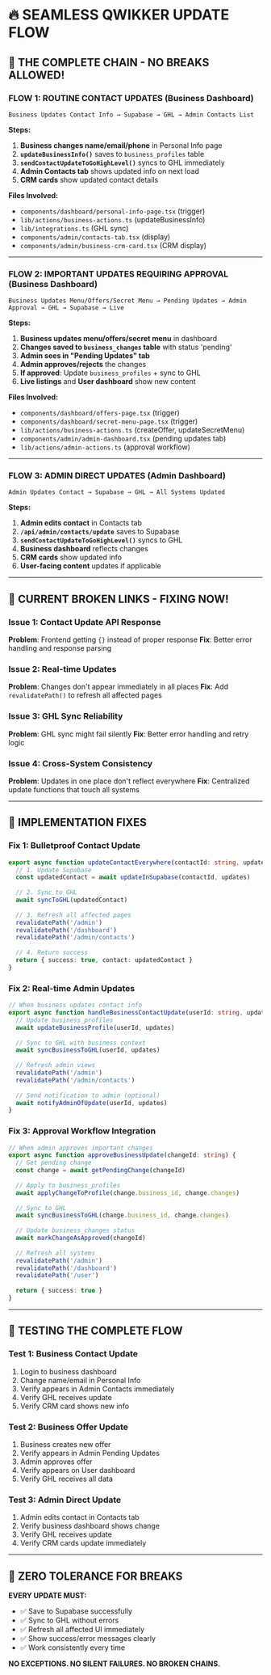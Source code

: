 # 🔥 SEAMLESS QWIKKER UPDATE FLOW

## 🎯 THE COMPLETE CHAIN - NO BREAKS ALLOWED!

### FLOW 1: ROUTINE CONTACT UPDATES (Business Dashboard)
```
Business Updates Contact Info → Supabase → GHL → Admin Contacts List
```

**Steps:**
1. **Business changes name/email/phone** in Personal Info page
2. **`updateBusinessInfo()`** saves to `business_profiles` table
3. **`sendContactUpdateToGoHighLevel()`** syncs to GHL immediately
4. **Admin Contacts tab** shows updated info on next load
5. **CRM cards** show updated contact details

**Files Involved:**
- `components/dashboard/personal-info-page.tsx` (trigger)
- `lib/actions/business-actions.ts` (updateBusinessInfo)
- `lib/integrations.ts` (GHL sync)
- `components/admin/contacts-tab.tsx` (display)
- `components/admin/business-crm-card.tsx` (CRM display)

---

### FLOW 2: IMPORTANT UPDATES REQUIRING APPROVAL (Business Dashboard)
```
Business Updates Menu/Offers/Secret Menu → Pending Updates → Admin Approval → GHL → Supabase → Live
```

**Steps:**
1. **Business updates menu/offers/secret menu** in dashboard
2. **Changes saved to `business_changes` table** with status 'pending'
3. **Admin sees in "Pending Updates" tab**
4. **Admin approves/rejects** the changes
5. **If approved**: Update `business_profiles` + sync to GHL
6. **Live listings** and **User dashboard** show new content

**Files Involved:**
- `components/dashboard/offers-page.tsx` (trigger)
- `components/dashboard/secret-menu-page.tsx` (trigger)
- `lib/actions/business-actions.ts` (createOffer, updateSecretMenu)
- `components/admin/admin-dashboard.tsx` (pending updates tab)
- `lib/actions/admin-actions.ts` (approval workflow)

---

### FLOW 3: ADMIN DIRECT UPDATES (Admin Dashboard)
```
Admin Updates Contact → Supabase → GHL → All Systems Updated
```

**Steps:**
1. **Admin edits contact** in Contacts tab
2. **`/api/admin/contacts/update`** saves to Supabase
3. **`sendContactUpdateToGoHighLevel()`** syncs to GHL
4. **Business dashboard** reflects changes
5. **CRM cards** show updated info
6. **User-facing content** updates if applicable

---

## 🔧 CURRENT BROKEN LINKS - FIXING NOW!

### Issue 1: Contact Update API Response
**Problem**: Frontend getting `{}` instead of proper response
**Fix**: Better error handling and response parsing

### Issue 2: Real-time Updates
**Problem**: Changes don't appear immediately in all places
**Fix**: Add `revalidatePath()` to refresh all affected pages

### Issue 3: GHL Sync Reliability
**Problem**: GHL sync might fail silently
**Fix**: Better error handling and retry logic

### Issue 4: Cross-System Consistency
**Problem**: Updates in one place don't reflect everywhere
**Fix**: Centralized update functions that touch all systems

---

## 🚀 IMPLEMENTATION FIXES

### Fix 1: Bulletproof Contact Update
```typescript
export async function updateContactEverywhere(contactId: string, updates: any) {
  // 1. Update Supabase
  const updatedContact = await updateInSupabase(contactId, updates)
  
  // 2. Sync to GHL
  await syncToGHL(updatedContact)
  
  // 3. Refresh all affected pages
  revalidatePath('/admin')
  revalidatePath('/dashboard')
  revalidatePath('/admin/contacts')
  
  // 4. Return success
  return { success: true, contact: updatedContact }
}
```

### Fix 2: Real-time Admin Updates
```typescript
// When business updates contact info
export async function handleBusinessContactUpdate(userId: string, updates: any) {
  // Update business_profiles
  await updateBusinessProfile(userId, updates)
  
  // Sync to GHL with business context
  await syncBusinessToGHL(userId, updates)
  
  // Refresh admin views
  revalidatePath('/admin')
  revalidatePath('/admin/contacts')
  
  // Send notification to admin (optional)
  await notifyAdminOfUpdate(userId, updates)
}
```

### Fix 3: Approval Workflow Integration
```typescript
// When admin approves important changes
export async function approveBusinessUpdate(changeId: string) {
  // Get pending change
  const change = await getPendingChange(changeId)
  
  // Apply to business_profiles
  await applyChangeToProfile(change.business_id, change.changes)
  
  // Sync to GHL
  await syncBusinessToGHL(change.business_id, change.changes)
  
  // Update business_changes status
  await markChangeAsApproved(changeId)
  
  // Refresh all systems
  revalidatePath('/admin')
  revalidatePath('/dashboard')
  revalidatePath('/user')
  
  return { success: true }
}
```

---

## 🎯 TESTING THE COMPLETE FLOW

### Test 1: Business Contact Update
1. Login to business dashboard
2. Change name/email in Personal Info
3. Verify appears in Admin Contacts immediately
4. Verify GHL receives update
5. Verify CRM card shows new info

### Test 2: Business Offer Update
1. Business creates new offer
2. Verify appears in Admin Pending Updates
3. Admin approves offer
4. Verify appears on User dashboard
5. Verify GHL receives all data

### Test 3: Admin Direct Update
1. Admin edits contact in Contacts tab
2. Verify business dashboard shows change
3. Verify GHL receives update
4. Verify CRM cards update immediately

---

## 🚨 ZERO TOLERANCE FOR BREAKS

**EVERY UPDATE MUST:**
- ✅ Save to Supabase successfully
- ✅ Sync to GHL without errors  
- ✅ Refresh all affected UI immediately
- ✅ Show success/error messages clearly
- ✅ Work consistently every time

**NO EXCEPTIONS. NO SILENT FAILURES. NO BROKEN CHAINS.**
